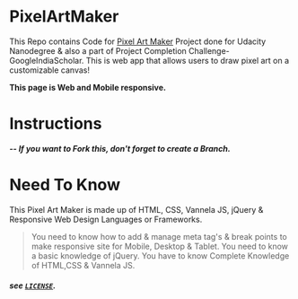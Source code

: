 # PixelArtMaker
This Repo contains Code for [Pixel Art Maker](https://ravireddy07.github.io/PCC2-Pixel-Art-Maker/) Project done for Udacity Nanodegree & also a part of Project Completion Challenge-GoogleIndiaScholar. This is web app that allows users to draw pixel art on a customizable canvas! 

**This page is Web and Mobile responsive.**

# Instructions 
  _**-- If you want to Fork this, don't forget to create a Branch.**_
  
# Need To Know
  
  This Pixel Art Maker is made up of HTML, CSS, Vannela JS, jQuery & Responsive Web Design Languages or Frameworks.
  
  >You need to know how to add & manage meta tag's & break points to make responsive site for Mobile, Desktop & Tablet.
  >You need to know a basic knowledge of jQuery.
  >You have to know Complete Knowledge of HTML,CSS & Vannela JS.


##### see [`LICENSE`](https://github.com/ravireddy07/PCC2-Pixel-Art-Maker/blob/master/LICENSE).
